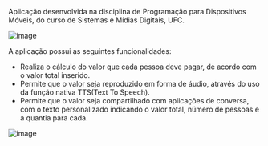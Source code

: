 Aplicação desenvolvida na disciplina de Programação para Dispositivos Móveis, do curso de Sistemas e Mídias Digitais, UFC.

![image](https://user-images.githubusercontent.com/65266125/236694569-2b8331c6-47e5-4c85-a39b-f0823a78a708.png)

 A aplicação possui as seguintes funcionalidades:
 - Realiza o cálculo do valor que cada pessoa deve pagar, de acordo com o valor total inserido.
 - Permite que o valor seja reproduzido em forma de áudio, através do uso da função nativa TTS(Text To Speech).
 - Permite que o valor seja compartilhado com aplicações de conversa, com o texto personalizado indicando o valor total, número de pessoas e a quantia para cada.
 
 ![image](https://user-images.githubusercontent.com/65266125/236694693-320fc21d-476a-4bbf-9ec7-6ff18dd1f376.png)
